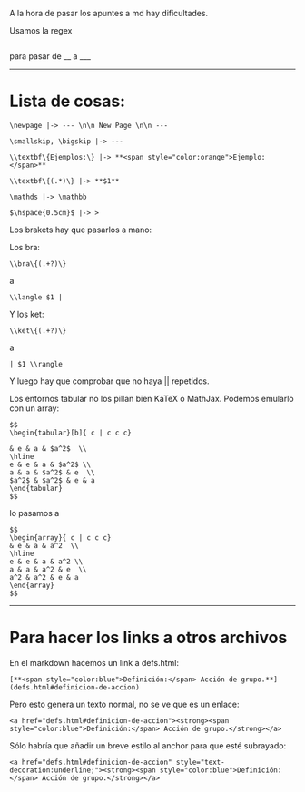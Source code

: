 A la hora de pasar los apuntes a md hay dificultades.

Usamos la regex
```

```
para pasar de __ a ___



---

# Lista de cosas:

```
\newpage |-> --- \n\n New Page \n\n ---
```

```
\smallskip, \bigskip |-> ---
```

```
\\textbf\{Ejemplos:\} |-> **<span style="color:orange">Ejemplo:</span>**
```

```
\\textbf\{(.*)\} |-> **$1**
```

```
\mathds |-> \mathbb
```

```
$\hspace{0.5cm}$ |-> >
```

Los brakets hay que pasarlos a mano:

Los bra:

```
\\bra\{(.+?)\}
```

a

```
\\langle $1 |
```

Y los ket:

```
\\ket\{(.+?)\}
```

a

```
| $1 \\rangle
```

Y luego hay que comprobar que no haya || repetidos.

Los entornos tabular no los pillan bien KaTeX o MathJax.
Podemos emularlo con un array:

```
$$
\begin{tabular}[b]{ c | c c c}

& e & a & $a^2$  \\
\hline
e & e & a & $a^2$ \\
a & a & $a^2$ & e  \\
$a^2$ & $a^2$ & e & a
\end{tabular}
$$
```

lo pasamos a

```
$$
\begin{array}{ c | c c c}
& e & a & a^2  \\
\hline
e & e & a & a^2 \\
a & a & a^2 & e  \\
a^2 & a^2 & e & a
\end{array}
$$
```


---

# Para hacer los links a otros archivos

En el markdown hacemos un link a defs.html:

```
[**<span style="color:blue">Definición:</span> Acción de grupo.**](defs.html#definicion-de-accion)
```

Pero esto genera un texto normal, no se ve que es un enlace:

```
<a href="defs.html#definicion-de-accion"><strong><span style="color:blue">Definición:</span> Acción de grupo.</strong></a>
```

Sólo habría que añadir un breve estilo al anchor para que esté subrayado:

```
<a href="defs.html#definicion-de-accion" style="text-decoration:underline;"><strong><span style="color:blue">Definición:</span> Acción de grupo.</strong></a>
```
